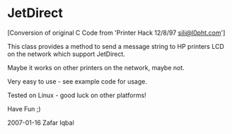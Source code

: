 JetDirect
=========

[Conversion of original C Code from 'Printer Hack 12/8/97 sili@l0pht.com']

This class provides a method to send a message string to HP printers LCD on the
network which support JetDirect.

Maybe it works on other printers on the network, maybe not.

Very easy to use - see example code for usage.

Tested on Linux - good luck on other platforms!

Have Fun ;)

2007-01-16 Zafar Iqbal
